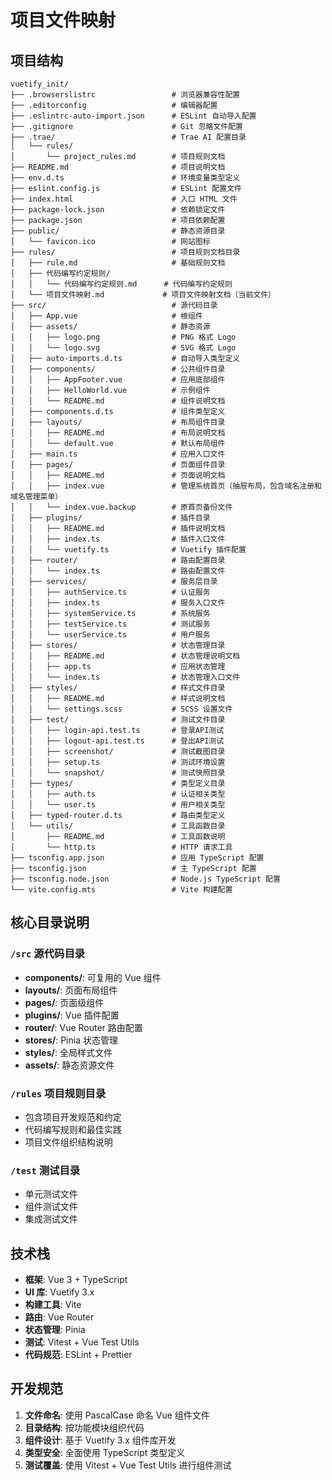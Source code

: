 # 项目文件映射

## 项目结构

```
vuetify_init/
├── .browserslistrc                 # 浏览器兼容性配置
├── .editorconfig                   # 编辑器配置
├── .eslintrc-auto-import.json      # ESLint 自动导入配置
├── .gitignore                      # Git 忽略文件配置
├── .trae/                          # Trae AI 配置目录
│   └── rules/
│       └── project_rules.md        # 项目规则文档
├── README.md                       # 项目说明文档
├── env.d.ts                        # 环境变量类型定义
├── eslint.config.js                # ESLint 配置文件
├── index.html                      # 入口 HTML 文件
├── package-lock.json               # 依赖锁定文件
├── package.json                    # 项目依赖配置
├── public/                         # 静态资源目录
│   └── favicon.ico                 # 网站图标
├── rules/                          # 项目规则文档目录
│   ├── rule.md                     # 基础规则文档
│   ├── 代码编写约定规则/
│   │   └── 代码编写约定规则.md      # 代码编写约定规则
│   └── 项目文件映射.md             # 项目文件映射文档（当前文件）
├── src/                            # 源代码目录
│   ├── App.vue                     # 根组件
│   ├── assets/                     # 静态资源
│   │   ├── logo.png                # PNG 格式 Logo
│   │   └── logo.svg                # SVG 格式 Logo
│   ├── auto-imports.d.ts           # 自动导入类型定义
│   ├── components/                 # 公共组件目录
│   │   ├── AppFooter.vue           # 应用底部组件
│   │   ├── HelloWorld.vue          # 示例组件
│   │   └── README.md               # 组件说明文档
│   ├── components.d.ts             # 组件类型定义
│   ├── layouts/                    # 布局组件目录
│   │   ├── README.md               # 布局说明文档
│   │   └── default.vue             # 默认布局组件
│   ├── main.ts                     # 应用入口文件
│   ├── pages/                      # 页面组件目录
│   │   ├── README.md               # 页面说明文档
│   │   ├── index.vue               # 管理系统首页（抽屉布局，包含域名注册和域名管理菜单）
│   │   └── index.vue.backup        # 原首页备份文件
│   ├── plugins/                    # 插件目录
│   │   ├── README.md               # 插件说明文档
│   │   ├── index.ts                # 插件入口文件
│   │   └── vuetify.ts              # Vuetify 插件配置
│   ├── router/                     # 路由配置目录
│   │   └── index.ts                # 路由配置文件
│   ├── services/                   # 服务层目录
│   │   ├── authService.ts          # 认证服务
│   │   ├── index.ts                # 服务入口文件
│   │   ├── systemService.ts        # 系统服务
│   │   ├── testService.ts          # 测试服务
│   │   └── userService.ts          # 用户服务
│   ├── stores/                     # 状态管理目录
│   │   ├── README.md               # 状态管理说明文档
│   │   ├── app.ts                  # 应用状态管理
│   │   └── index.ts                # 状态管理入口文件
│   ├── styles/                     # 样式文件目录
│   │   ├── README.md               # 样式说明文档
│   │   └── settings.scss           # SCSS 设置文件
│   ├── test/                       # 测试文件目录
│   │   ├── login-api.test.ts       # 登录API测试
│   │   ├── logout-api.test.ts      # 登出API测试
│   │   ├── screenshot/             # 测试截图目录
│   │   ├── setup.ts                # 测试环境设置
│   │   └── snapshot/               # 测试快照目录
│   ├── types/                      # 类型定义目录
│   │   ├── auth.ts                 # 认证相关类型
│   │   └── user.ts                 # 用户相关类型
│   ├── typed-router.d.ts           # 路由类型定义
│   └── utils/                      # 工具函数目录
│       ├── README.md               # 工具函数说明
│       └── http.ts                 # HTTP 请求工具
├── tsconfig.app.json               # 应用 TypeScript 配置
├── tsconfig.json                   # 主 TypeScript 配置
├── tsconfig.node.json              # Node.js TypeScript 配置
└── vite.config.mts                 # Vite 构建配置
```

## 核心目录说明

### `/src` 源代码目录
- **components/**: 可复用的 Vue 组件
- **layouts/**: 页面布局组件
- **pages/**: 页面级组件
- **plugins/**: Vue 插件配置
- **router/**: Vue Router 路由配置
- **stores/**: Pinia 状态管理
- **styles/**: 全局样式文件
- **assets/**: 静态资源文件

### `/rules` 项目规则目录
- 包含项目开发规范和约定
- 代码编写规则和最佳实践
- 项目文件组织结构说明

### `/test` 测试目录
- 单元测试文件
- 组件测试文件
- 集成测试文件

## 技术栈

- **框架**: Vue 3 + TypeScript
- **UI 库**: Vuetify 3.x
- **构建工具**: Vite
- **路由**: Vue Router
- **状态管理**: Pinia
- **测试**: Vitest + Vue Test Utils
- **代码规范**: ESLint + Prettier

## 开发规范

1. **文件命名**: 使用 PascalCase 命名 Vue 组件文件
2. **目录结构**: 按功能模块组织代码
3. **组件设计**: 基于 Vuetify 3.x 组件库开发
4. **类型安全**: 全面使用 TypeScript 类型定义
5. **测试覆盖**: 使用 Vitest + Vue Test Utils 进行组件测试